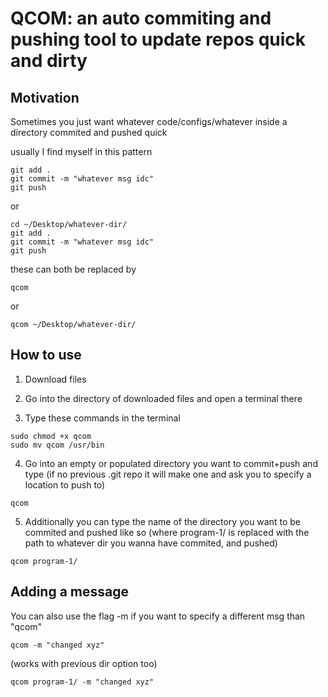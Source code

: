 # QCOM: an auto commiting and pushing tool to update repos quick and dirty

## Motivation
Sometimes you just want whatever code/configs/whatever inside a directory commited and pushed quick

usually I find myself in this pattern

```
git add .
git commit -m "whatever msg idc"
git push
```
or 
```
cd ~/Desktop/whatever-dir/
git add .
git commit -m "whatever msg idc"
git push
```

these can both be replaced by
```
qcom
```
or 
```
qcom ~/Desktop/whatever-dir/
```


## How to use 

1. Download files

2. Go into the directory of downloaded files and open a terminal there

3. Type these commands in the terminal

```
sudo chmod +x qcom
sudo mv qcom /usr/bin

```

4. Go into an empty or populated directory you want to commit+push and type (if no previous .git repo it will make one and ask you to specify a location to push to)
```
qcom
```
5. Additionally you can type the name of the directory you want to be commited and pushed like so (where program-1/ is replaced with the path to whatever dir you wanna have commited, 
and pushed)

```
qcom program-1/
```

## Adding a message
You can also use the flag -m if you want to specify a different msg than "qcom"

```
qcom -m "changed xyz"
```
(works with previous dir option too)
```
qcom program-1/ -m "changed xyz"
```
